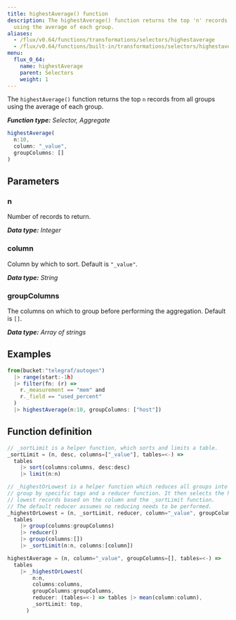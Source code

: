 ```yaml
---
title: highestAverage() function
description: The highestAverage() function returns the top 'n' records from all groups
  using the average of each group.
aliases:
  - /flux/v0.64/functions/transformations/selectors/highestaverage
  - /flux/v0.64/functions/built-in/transformations/selectors/highestaverage/
menu:
  flux_0_64:
    name: highestAverage
    parent: Selectors
    weight: 1
---
```


The `highestAverage()` function returns the top `n` records from all groups using the average of each group.

_**Function type:** Selector, Aggregate_

```js
highestAverage(
  n:10,
  column: "_value",
  groupColumns: []
)
```

## Parameters

### n
Number of records to return.

_**Data type:** Integer_

### column
Column by which to sort.
Default is `"_value"`.

_**Data type:** String_

### groupColumns
The columns on which to group before performing the aggregation.
Default is `[]`.

_**Data type:** Array of strings_

## Examples
```js
from(bucket:"telegraf/autogen")
  |> range(start:-1h)
  |> filter(fn: (r) =>
    r._measurement == "mem" and
    r._field == "used_percent"
  )
  |> highestAverage(n:10, groupColumns: ["host"])
```

## Function definition
```js
// _sortLimit is a helper function, which sorts and limits a table.
_sortLimit = (n, desc, columns=["_value"], tables=<-) =>
  tables
    |> sort(columns:columns, desc:desc)
    |> limit(n:n)

// _highestOrLowest is a helper function which reduces all groups into a single
// group by specific tags and a reducer function. It then selects the highest or
// lowest records based on the column and the _sortLimit function.
// The default reducer assumes no reducing needs to be performed.
_highestOrLowest = (n, _sortLimit, reducer, column="_value", groupColumns=[], tables=<-) =>
  tables
    |> group(columns:groupColumns)
    |> reducer()
    |> group(columns:[])
    |> _sortLimit(n:n, columns:[column])

highestAverage = (n, column="_value", groupColumns=[], tables=<-) =>
  tables
    |> _highestOrLowest(
        n:n,
        columns:columns,
        groupColumns:groupColumns,
        reducer: (tables=<-) => tables |> mean(column:column),
        _sortLimit: top,
      )
```
